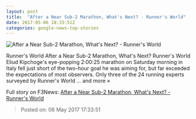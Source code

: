 ```yaml
---
layout: post
title:  "After a Near Sub-2 Marathon, What's Next? - Runner's World"
date: 2017-05-06 18:33:51Z
categories: google-news-top-stories
---
```


![After a Near Sub-2 Marathon, What's Next? - Runner's World](http://www.runnersworld.com/sites/runnersworld.com/files/articles/2017/05/kipchoge-3.jpg)

Runner's World After a Near Sub-2 Marathon, What's Next? Runner's World Eliud Kipchoge's eye-popping 2:00:25 marathon on Saturday morning in Italy fell just short of the two-hour goal he was aiming for, but far exceeded the expectations of most observers. Only three of the 24 running experts surveyed by Runner's World ... and more »


Full story on F3News: [After a Near Sub-2 Marathon, What's Next? - Runner's World](http://www.f3nws.com/n/BHbUpE)

> Posted on: 06 May 2017 17:33:51
